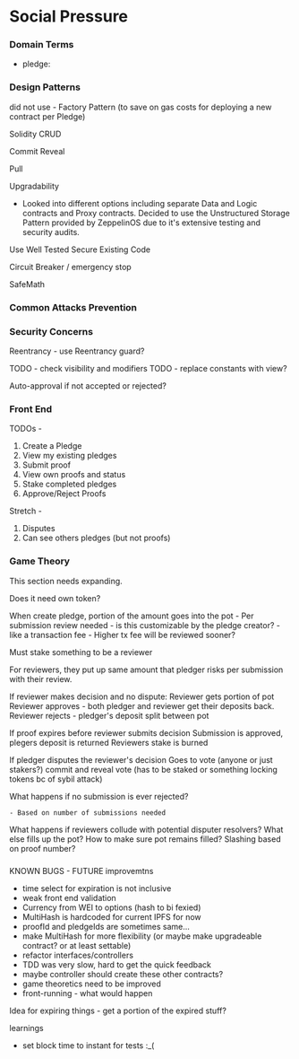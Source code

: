 # Social Pressure

### Domain Terms
- pledge: 

### Design Patterns
did not use - Factory Pattern (to save on gas costs for deploying a new contract per Pledge)

Solidity CRUD


Commit Reveal


Pull


Upgradability
  - Looked into different options including separate Data and Logic contracts and Proxy contracts. Decided to use the Unstructured Storage Pattern provided by ZeppelinOS due to it's extensive testing and security audits.


Use Well Tested Secure Existing Code


Circuit Breaker / emergency stop


SafeMath

### Common Attacks Prevention



### Security Concerns
Reentrancy - use Reentrancy guard?


TODO - check visibility and modifiers
TODO - replace constants with view?

Auto-approval if not accepted or rejected?

### Front End
TODOs - 
1) Create a Pledge
2) View my existing pledges
3) Submit proof
4) View own proofs and status
5) Stake completed pledges
6) Approve/Reject Proofs

Stretch - 
1) Disputes
2) Can see others pledges (but not proofs)


### Game Theory
This section needs expanding.

Does it need own token?

When create pledge, portion of the amount goes into the pot
    - Per submission review needed
    - is this customizable by the pledge creator?
        - like a transaction fee
    - Higher tx fee will be reviewed sooner?

Must stake something to be a reviewer

For reviewers, they put up same amount that pledger risks per submission with their review. 

If reviewer makes decision and no dispute:
    Reviewer gets portion of pot
    Reviewer approves - both pledger and reviewer get their deposits back.
    Reviewer rejects - pledger's deposit split between pot

If proof expires before reviewer submits decision
    Submission is approved, plegers deposit is returned
    Reviewers stake is burned

<!-- Stretch Goal -->
If pledger disputes the reviewer's decision
    Goes to vote (anyone or just stakers?)
    commit and reveal vote (has to be staked or something locking tokens bc of sybil attack)


What happens if no submission is ever rejected?
    
    - Based on number of submissions needed

What happens if reviewers collude with potential disputer resolvers?
What else fills up the pot?
How to make sure pot remains filled?
Slashing based on proof number?



#####
KNOWN BUGS - FUTURE improvemtns
  - time select for expiration is not inclusive
  - weak front end validation
  - Currency from WEI to options   (hash to bi fexied)
  - MultiHash is hardcoded for current IPFS for now
  - proofId and pledgeIds are sometimes same...
  - make MultiHash for more flexibility (or maybe make upgradeable contract? or at least settable)
  - refactor interfaces/controllers
  - TDD was very slow, hard to get the quick feedback
  - maybe controller should create these other contracts?
  - game theoretics need to be improved
  - front-running - what would happen



Idea for expiring things - get a portion of the expired stuff?


learnings
- set block time to instant for tests :_(
    
